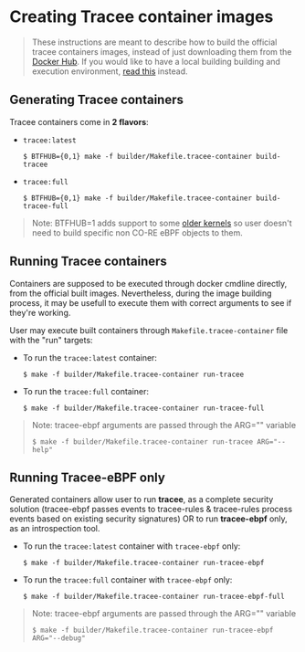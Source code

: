 # Creating Tracee container images

> These instructions are meant to describe how to build the official tracee
> containers images, instead of just downloading them from the
> [Docker Hub](https://hub.docker.com/r/aquasec/tracee). If you would like to
> have a local building building and execution environment,
> [read this](./environment.md) instead.

## Generating Tracee containers

Tracee containers come in **2 flavors**:

* `tracee:latest`

  ```
  $ BTFHUB={0,1} make -f builder/Makefile.tracee-container build-tracee
  ```

* `tracee:full`

  ```
  $ BTFHUB={0,1} make -f builder/Makefile.tracee-container build-tracee-full
  ```

> Note: BTFHUB=1 adds support to some [older kernels](https://github.com/aquasecurity/btfhub/blob/main/docs/supported-distros.md)
> so user doesn't need to build specific non CO-RE eBPF objects to them.

## Running Tracee containers

Containers are supposed to be executed through docker cmdline directly, from the
official built images. Nevertheless, during the image building process, it may
be usefull to execute them with correct arguments to see if they're working.

User may execute built containers through `Makefile.tracee-container` file with
the "run" targets:

* To run the `tracee:latest` container:

  ```
  $ make -f builder/Makefile.tracee-container run-tracee
  ```

* To run the `tracee:full` container:

  ```
  $ make -f builder/Makefile.tracee-container run-tracee-full
  ```

> Note: tracee-ebpf arguments are passed through the ARG="" variable
>
> ```
> $ make -f builder/Makefile.tracee-container run-tracee ARG="--help"
> ```

## Running Tracee-eBPF only

Generated containers allow user to run **tracee**, as a complete security
solution (tracee-ebpf passes events to tracee-rules & tracee-rules process
events based on existing security signatures) OR to run **tracee-ebpf** only,
as an introspection tool.

* To run the `tracee:latest` container with `tracee-ebpf` only:

  ```
  $ make -f builder/Makefile.tracee-container run-tracee-ebpf
  ```

* To run the `tracee:full` container with `tracee-ebpf` only:

  ```
  $ make -f builder/Makefile.tracee-container run-tracee-ebpf-full
  ```

> Note: tracee-ebpf arguments are passed through the ARG="" variable
>
> ```
> $ make -f builder/Makefile.tracee-container run-tracee-ebpf ARG="--debug"
> ```
